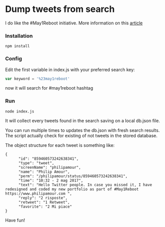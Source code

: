 # Dump tweets from search

I do like the #May1Reboot initiative.
More information on this [article](https://fabiofranchino.com/blog/dump-tweets-from-search/)

### Installation

```
npm install
```

### Config

Edit the first variable in index.js with your preferred search key:

```javascript
var keyword = '%23may1reboot'
```

now it will search for #may1reboot hashtag

### Run

```
node index.js
```

It will collect every tweets found in the search saving on a local db.json file.

You can run multiple times to updates the db.json with fresh search results. The script actually check for existing of not tweets in the stored database.

The object structure for each tweet is something like:

```jso
{
      "id": "859460573242638341",
      "type": "tweet",
      "screenName": "philipamour",
      "name": "Philip Amour",
      "perm": "/philipamour/status/859460573242638341",
      "time": "10:32 - 2 mag 2017",
      "text": "Hello Twitter people. In case you missed it, I have redesigned and coded my new portfolio as part of #May1Reboot https://www.philipamour.com ",
      "reply": "2 risposte",
      "retweet": "1 Retweet",
      "favorite": "2 Mi piace"
}
```



Have fun!
